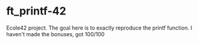 # ft_printf-42
Ecole42 project. 
The goal here is to exactly reproduce the printf function.
I haven't made the bonuses, got 100/100
